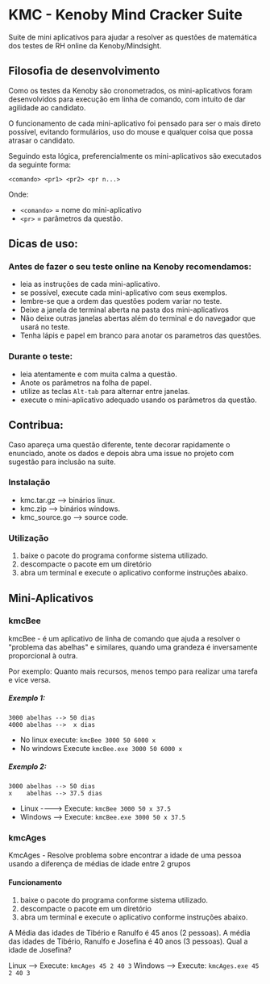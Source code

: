 # KMC - Kenoby Mind Cracker Suite

Suite de mini aplicativos para ajudar a resolver as questões de matemática dos testes de RH online da Kenoby/Mindsight.

## Filosofia de desenvolvimento
Como os testes da Kenoby são cronometrados, os mini-aplicativos foram desenvolvidos para execução em linha de comando, com intuito de dar agilidade ao candidato.

O funcionamento de cada mini-aplicativo foi pensado para ser o mais direto possível, evitando formulários, uso do mouse e qualquer coisa que possa atrasar o candidato.

Seguindo esta lógica, preferencialmente os mini-aplicativos são executados da seguinte forma:

`<comando> <pr1> <pr2> <pr n...>`

Onde:
* `<comando>` = nome do mini-aplicativo
* `<pr>` = parâmetros da questão.

## Dicas de uso:

### Antes de fazer o seu teste online na Kenoby recomendamos:
- leia as instruções de cada mini-aplicativo.
- se possível, execute cada mini-aplicativo com seus exemplos.
- lembre-se que a ordem das questões podem variar no teste.
- Deixe a janela de terminal aberta na pasta dos mini-aplicativos
- Não deixe outras janelas abertas além do terminal e do navegador que usará no teste.
- Tenha lápis e papel em branco para anotar os parametros das questões.

### Durante o teste:
- leia atentamente e com muita calma a questão.
- Anote os parâmetros na folha de papel.
- utilize as teclas `Alt-tab` para alternar entre janelas.
- execute o mini-aplicativo adequado usando os parâmetros da questão.

## Contribua:
Caso apareça uma questão diferente, tente decorar rapidamente o enunciado, anote os dados e depois abra uma issue no projeto com sugestão para inclusão na suite.

### Instalação

* kmc.tar.gz --> binários linux.
* kmc.zip --> binários windows.
* kmc_source.go --> source code.

### Utilização

1. baixe o pacote do programa conforme sistema utilizado.
2. descompacte o pacote em um diretório
3. abra um terminal e execute o aplicativo conforme instruções abaixo.

## Mini-Aplicativos

### kmcBee

kmcBee - é um aplicativo de linha de comando que ajuda a resolver o "problema das abelhas" e similares, quando uma grandeza é inversamente proporcional à outra.

Por exemplo:  Quanto mais recursos, menos tempo para realizar uma tarefa e vice versa.

##### Exemplo 1:
	3000 abelhas --> 50 dias
	4000 abelhas -->  x dias

* No linux execute: `kmcBee 3000 50 6000 x`
* No windows Execute `kmcBee.exe 3000 50 6000 x`

##### Exemplo 2:
	3000 abelhas --> 50 dias
	x    abelhas --> 37.5 dias

* Linux ---->	Execute: `kmcBee 3000 50 x 37.5`
* Windows --> Execute: `kmcBee.exe 3000 50 x 37.5`

### kmcAges

KmcAges - Resolve problema sobre encontrar a idade de uma pessoa usando a diferença de médias de idade entre 2 grupos

#### Funcionamento

1. baixe o pacote do programa conforme sistema utilizado.
2. descompacte o pacote em um diretório
3. abra um terminal e execute o aplicativo conforme instruções abaixo.

A Média das idades de Tibério e Ranulfo é 45 anos (2 pessoas).
A média das idades de Tibério, Ranulfo e Josefina é 40 anos (3 pessoas).
Qual a idade de Josefina?

Linux --> Execute: `kmcAges 45 2 40 3`
Windows --> Execute: `kmcAges.exe 45 2 40 3`

